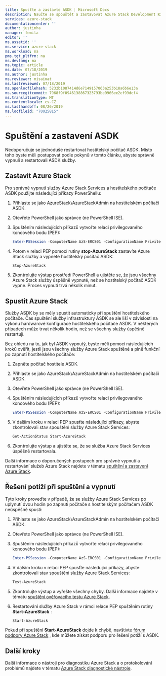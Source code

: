```yaml
---
title: Spusťte a zastavte ASDK | Microsoft Docs
description: Naučte se spouštět a zastavovat Azure Stack Development Kit (ASDK).
services: azure-stack
documentationcenter: ''
author: justinha
manager: femila
editor: ''
ms.assetid: ''
ms.service: azure-stack
ms.workload: na
pms.tgt_pltfrm: na
ms.devlang: na
ms.topic: article
ms.date: 07/18/2019
ms.author: justinha
ms.reviewer: misainat
ms.lastreviewed: 07/18/2019
ms.openlocfilehash: 5232b1087414d6e7149157063a253b18a6b6e13a
ms.sourcegitcommit: 7968f9f0946138867323793be9966ee2ef99dcf4
ms.translationtype: MT
ms.contentlocale: cs-CZ
ms.lasthandoff: 08/26/2019
ms.locfileid: "70025815"
---
```

# <a name="start-and-stop-the-asdk"></a>Spuštění a zastavení ASDK
Nedoporučuje se jednoduše restartovat hostitelský počítač ASDK. Místo toho byste měli postupovat podle pokynů v tomto článku, abyste správně vypnuli a restartovali ASDK služby.

## <a name="stop-azure-stack"></a>Zastavit Azure Stack 
Pro správné vypnutí služby Azure Stack Services a hostitelského počítače ASDK použijte následující příkazy PowerShellu:

1. Přihlaste se jako AzureStack\AzureStackAdmin na hostitelském počítači ASDK.
2. Otevřete PowerShell jako správce (ne PowerShell ISE).
3. Spuštěním následujících příkazů vytvořte relaci privilegovaného koncového bodu (PEP): 

   ```powershell
   Enter-PSSession -ComputerName AzS-ERCS01 -ConfigurationName PrivilegedEndpoint
   ```
4. Potom v relaci PEP pomocí rutiny **stop-AzureStack** zastavíte Azure Stack služby a vypnete hostitelský počítač ASDK:

   ```powershell
   Stop-AzureStack
   ```
5. Zkontrolujte výstup prostředí PowerShell a ujistěte se, že jsou všechny Azure Stack služby úspěšně vypnuté, než se hostitelský počítač ASDK vypne. Proces vypnutí trvá několik minut.

## <a name="start-azure-stack"></a>Spustit Azure Stack 
Služby ASDK by se měly spustit automaticky při spuštění hostitelského počítače. Čas spuštění služby infrastruktury ASDK se ale liší v závislosti na výkonu hardwarové konfigurace hostitelského počítače ASDK. V některých případech může trvat několik hodin, než se všechny služby úspěšně restartují.

Bez ohledu na to, jak byl ASDK vypnutý, byste měli pomocí následujících kroků ověřit, jestli jsou všechny služby Azure Stack spuštěné a plně funkční po zapnutí hostitelského počítače: 

1. Zapněte počítač hostitele ASDK. 
2. Přihlaste se jako AzureStack\AzureStackAdmin na hostitelském počítači ASDK.
3. Otevřete PowerShell jako správce (ne PowerShell ISE).
4. Spuštěním následujících příkazů vytvořte relaci privilegovaného koncového bodu (PEP):

   ```powershell
   Enter-PSSession -ComputerName AzS-ERCS01 -ConfigurationName PrivilegedEndpoint
   ```
5. V dalším kroku v relaci PEP spusťte následující příkazy, abyste zkontrolovali stav spouštění služby Azure Stack Services:

   ```powershell
   Get-ActionStatus Start-AzureStack
   ```
6. Zkontrolujte výstup a ujistěte se, že se služba Azure Stack Services úspěšně restartovala.

Další informace o doporučených postupech pro správné vypnutí a restartování služeb Azure Stack najdete v tématu [spuštění a zastavení Azure Stack](../operator/azure-stack-start-and-stop.md).

## <a name="troubleshoot-startup-and-shutdown"></a>Řešení potíží při spuštění a vypnutí 
Tyto kroky proveďte v případě, že se služby Azure Stack Services po uplynutí dvou hodin po zapnutí počítače s hostitelským počítačem ASDK neúspěšně spustí:

1. Přihlaste se jako AzureStack\AzureStackAdmin na hostitelském počítači ASDK.
2. Otevřete PowerShell jako správce (ne PowerShell ISE).
3. Spuštěním následujících příkazů vytvořte relaci privilegovaného koncového bodu (PEP):

   ```powershell
   Enter-PSSession -ComputerName AzS-ERCS01 -ConfigurationName PrivilegedEndpoint
   ```
4. V dalším kroku v relaci PEP spusťte následující příkazy, abyste zkontrolovali stav spouštění služby Azure Stack Services:

   ```powershell
   Test-AzureStack
   ```
5. Zkontrolujte výstup a vyřešte všechny chyby. Další informace najdete v tématu [spuštění ověřovacího testu Azure Stack](../operator/azure-stack-diagnostic-test.md).
6. Restartování služby Azure Stack v rámci relace PEP spuštěním rutiny **Start-AzureStack** :

   ```powershell
   Start-AzureStack
   ```

Pokud při spuštění **Start-AzureStack** dojde k chybě, navštivte [fórum podpory Azure Stack](https://social.msdn.microsoft.com/Forums/en-US/home?forum=azurestack) , kde můžete získat podporu pro řešení potíží s ASDK. 

## <a name="next-steps"></a>Další kroky 
Další informace o nástroji pro diagnostiku Azure Stack a o protokolování problémů najdete v tématu [Azure Stack diagnostické nástroje](../operator/azure-stack-configure-on-demand-diagnostic-log-collection.md#using-pep).
